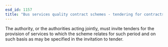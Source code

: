 ```yaml
---
esd_id: 1157
title: "Bus services quality contract schemes - tendering for contracts"
---
```


The authority, or the authorities acting jointly, must invite tenders for the provision of services to which the scheme relates for such period and on such basis as may be specified in the invitation to tender.


